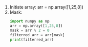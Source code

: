 1. Initiate array: arr = np.array([1,25,8])
2. Mask: 
    ``` python
    import numpy as np
    arr = np.array([1,25,8])
    mask = arr % 2 = 0
    filterred_arr = arr[mask]
    print(filterred_arr)
    ```